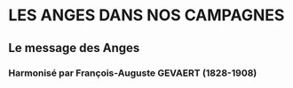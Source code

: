 # LES ANGES DANS NOS CAMPAGNES

## Le message des Anges

### Harmonisé par François-Auguste GEVAERT (1828-1908)
